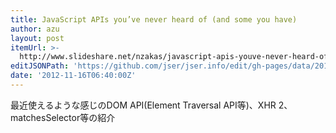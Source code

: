 ```yaml
---
title: JavaScript APIs you’ve never heard of (and some you have)
author: azu
layout: post
itemUrl: >-
  http://www.slideshare.net/nzakas/javascript-apis-youve-never-heard-of-and-some-you-have
editJSONPath: 'https://github.com/jser/jser.info/edit/gh-pages/data/2012/11/index.json'
date: '2012-11-16T06:40:00Z'
---
```

最近使えるような感じのDOM API(Element Traversal API等)、XHR 2、matchesSelector等の紹介

